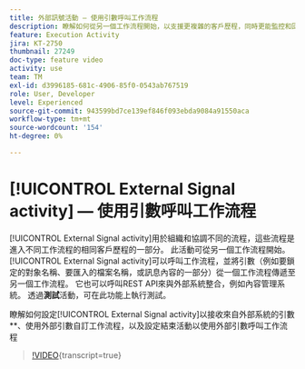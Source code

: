 ```yaml
---
title: 外部訊號活動 — 使用引數呼叫工作流程
description: 瞭解如何從另一個工作流程開始，以支援更複雜的客戶歷程，同時更能監控和回應問題。
feature: Execution Activity
jira: KT-2750
thumbnail: 27249
doc-type: feature video
activity: use
team: TM
exl-id: d3996185-681c-4906-85f0-0543ab767519
role: User, Developer
level: Experienced
source-git-commit: 943599bd7ce139ef846f093ebda9084a91550aca
workflow-type: tm+mt
source-wordcount: '154'
ht-degree: 0%

---
```



# [!UICONTROL External Signal activity] — 使用引數呼叫工作流程

[!UICONTROL External Signal activity]用於組織和協調不同的流程，這些流程是進入不同工作流程的相同客戶歷程的一部分。 此活動可從另一個工作流程開始。 [!UICONTROL External Signal activity]可以呼叫工作流程，並將引數（例如要鎖定的對象名稱、要匯入的檔案名稱，或訊息內容的一部分）從一個工作流程傳遞至另一個工作流程。 它也可以呼叫REST API來與外部系統整合，例如內容管理系統。 透過&#x200B;**測試**&#x200B;活動，可在此功能上執行測試。

瞭解如何設定[!UICONTROL External Signal activity]以接收來自外部系統的引數**、使用外部引數自訂工作流程，以及設定結束活動以使用外部引數呼叫工作流程

>[!VIDEO](https://video.tv.adobe.com/v/27249/?learn=on){transcript=true}
